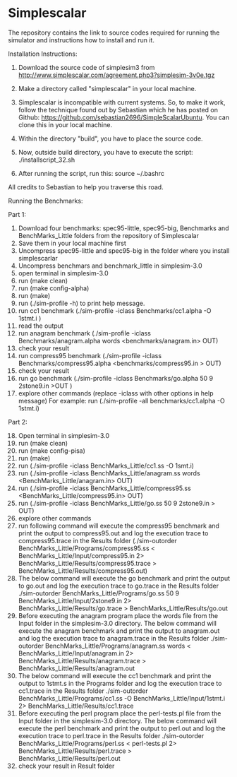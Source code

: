 # Simplescalar
The repository contains the link to source codes required for running the simulator and instructions how to install and run it.

Installation Instructions:

1) Download the source code of simplesim3 from http://www.simplescalar.com/agreement.php3?simplesim-3v0e.tgz

2) Make a directory called "simplescalar" in your local machine.

3) Simplescalar is incompatible with current systems. So, to make it work, follow the technique found out by Sebastian which he has posted on Github: https://github.com/sebastian2696/SimpleScalarUbuntu. You can clone this in your local machine.

4) Within the directory "build", you have to place the source code.

5) Now, outside build directory, you have to execute the script: ./installscript_32.sh

6) After running the script, run this: source ~/.bashrc

 All credits to Sebastian to help you traverse this road.
 
 Running the Benchmarks:

Part 1:

1) Download four benchmarks: spec95-little, spec95-big, Benchmarks and BenchMarks_Little folders from the repository of Simplescalar
2) Save them in your local machine first
3) Uncompress spec95-little and spec95-big in the folder where you install simplescarlar
4) Uncompress benchmars and benchmark_little in simplesim-3.0
5) open terminal in simplesim-3.0
6) run (make clean)
7) run (make config-alpha)
8) run (make)
9) run (./sim-profile -h) to print help message. 
10) run cc1 benchmark (./sim-profile -iclass Benchmarks/cc1.alpha -O 1stmt.i ) 
11) read the output
12) run anagram benchmark (./sim-profile -iclass Benchmarks/anagram.alpha words <benchmarks/anagram.in> OUT)
13) check your result
14) run compress95 benchmark (./sim-profile -iclass Benchmarks/compress95.alpha <benchmarks/compress95.in > OUT)
15) check your result
16) run go benchmark (./sim-profile -iclass Benchmarks/go.alpha 50 9 2stone9.in >OUT )
17) explore other commands (replace -iclass with other options in help message) 
    For example: run (./sim-profile -all benchmarks/cc1.alpha -O 1stmt.i)

Part 2:

18) Open terminal in simplesim-3.0
19) run (make clean)
20) run (make config-pisa)
21) run (make)
21) run (./sim-profile -iclass BenchMarks_Little/cc1.ss -O 1smt.i)
23) run (./sim-profile -iclass BenchMarks_Little/anagram.ss words <BenchMarks_Little/anagram.in> OUT)
25) run (./sim-profile -iclass BenchMarks_Little/compress95.ss <BenchMarks_Little/compress95.in> OUT)
27) run (./sim-profile -iclass BenchMarks_Little/go.ss 50 9 2stone9.in > OUT)
28) explore other commands
29) run following command will execute the compress95 benchmark and print the output to compress95.out and log the execution trace to compress95.trace in the Results folder
    (./sim-outorder BenchMarks_Little/Programs/compress95.ss < BenchMarks_Little/Input/compress95.in  2> BenchMarks_Little/Results/compress95.trace > BenchMarks_Little/Results/compress95.out)
30) The below command will execute the go benchmark and print the output to go.out and log the execution trace to go.trace in the Results folder
    ./sim-outorder BenchMarks_Little/Programs/go.ss 50 9 BenchMarks_Little/Input/2stone9.in  2> BenchMarks_Little/Results/go.trace > BenchMarks_Little/Results/go.out
31) Before executing the anagram program place the words file from the Input folder in the simplesim-3.0 directory. The below command will execute the anagram benchmark and print the output to anagram.out and log the execution trace to anagram.trace in the Results folder
    ./sim-outorder BenchMarks_Little/Programs/anagram.ss words < BenchMarks_Little/Input/anagram.in  2> BenchMarks_Little/Results/anagram.trace > BenchMarks_Little/Results/anagram.out
32) The below command will execute the cc1 benchmark and print the output to 1stmt.s in the Programs folder and log the execution trace to cc1.trace in the Results folder
    ./sim-outorder BenchMarks_Little/Programs/cc1.ss -O BenchMarks_Little/Input/1stmt.i 2> BenchMarks_Little/Results/cc1.trace
33) Before executing the perl program place the perl-tests.pl file from the Input folder in the simplesim-3.0 directory. The below command will execute the perl benchmark and print the output to perl.out and log the execution trace to perl.trace in the Results folder
    ./sim-outorder BenchMarks_Little/Programs/perl.ss < perl-tests.pl 2> BenchMarks_Little/Results/perl.trace > BenchMarks_Little/Results/perl.out
34) check your result in Result folder
    
    

 
 
